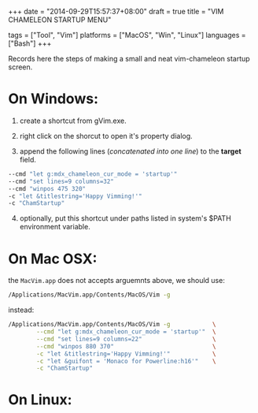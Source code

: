 +++
date = "2014-09-29T15:57:37+08:00"
draft = true
title = "VIM CHAMELEON STARTUP MENU"

tags      = ["Tool", "Vim"]
platforms = ["MacOS", "Win", "Linux"]
languages = ["Bash"]
+++

Records here the steps of making a small and neat vim-chameleon startup screen.
<!--more-->

# On Windows:

1. create a shortcut from gVim.exe.

2. right click on the shorcut to open it's property dialog.

3. append the following lines (_concatenated into one line_) to the __target__ field.

```bash
--cmd "let g:mdx_chameleon_cur_mode = 'startup'"
--cmd "set lines=9 columns=32"
--cmd "winpos 475 320"
-c "let &titlestring='Happy Vimming!'"
-c "ChamStartup"
```

4. optionally, put this shortcut under paths listed in system's $PATH environment variable.

# On Mac OSX:

the `MacVim.app` does not accepts arguemnts above, we should use:

```bash
/Applications/MacVim.app/Contents/MacOS/Vim -g
```

instead:

```bash
/Applications/MacVim.app/Contents/MacOS/Vim -g            \
        --cmd "let g:mdx_chameleon_cur_mode = 'startup'"  \
        --cmd "set lines=9 columns=22"                    \
        --cmd "winpos 880 370"                            \
        -c "let &titlestring='Happy Vimming!'"            \
        -c "let &guifont = 'Monaco for Powerline:h16'"    \
        -c "ChamStartup"
```
# On Linux:
```bash

```
